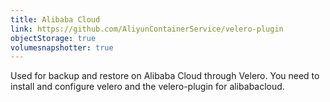 ```yaml
---
title: Alibaba Cloud
link: https://github.com/AliyunContainerService/velero-plugin
objectStorage: true
volumesnapshotter: true
---
```

Used for backup and restore on Alibaba Cloud through Velero. You need to install and configure velero and the velero-plugin for alibabacloud.
